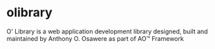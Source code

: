 # olibrary
O' Library is a web application development library designed, built and maintained by Anthony O. Osawere as part of AO™ Framework
